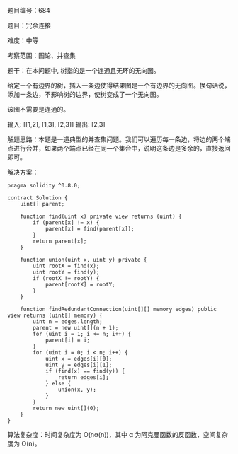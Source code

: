 题目编号：684

题目：冗余连接

难度：中等

考察范围：图论、并查集

题干：在本问题中, 树指的是一个连通且无环的无向图。

给定一个有边界的树，插入一条边使得结果图是一个有边界的无向图。换句话说，添加一条边，不影响树的边界，使树变成了一个无向图。

该图不需要是连通的。

输入: [[1,2], [1,3], [2,3]]
输出: [2,3]

解题思路：本题是一道典型的并查集问题。我们可以遍历每一条边，将边的两个端点进行合并，如果两个端点已经在同一个集合中，说明这条边是多余的，直接返回即可。

解决方案：

```solidity
pragma solidity ^0.8.0;

contract Solution {
    uint[] parent;
    
    function find(uint x) private view returns (uint) {
        if (parent[x] != x) {
            parent[x] = find(parent[x]);
        }
        return parent[x];
    }
    
    function union(uint x, uint y) private {
        uint rootX = find(x);
        uint rootY = find(y);
        if (rootX != rootY) {
            parent[rootX] = rootY;
        }
    }
    
    function findRedundantConnection(uint[][] memory edges) public view returns (uint[] memory) {
        uint n = edges.length;
        parent = new uint[](n + 1);
        for (uint i = 1; i <= n; i++) {
            parent[i] = i;
        }
        for (uint i = 0; i < n; i++) {
            uint x = edges[i][0];
            uint y = edges[i][1];
            if (find(x) == find(y)) {
                return edges[i];
            } else {
                union(x, y);
            }
        }
        return new uint[](0);
    }
}
```

算法复杂度：时间复杂度为 O(nα(n))，其中 α 为阿克曼函数的反函数，空间复杂度为 O(n)。